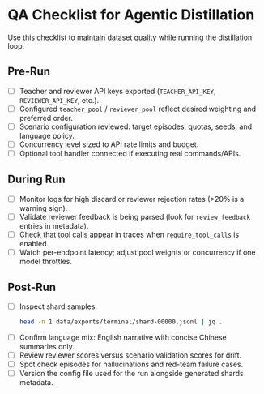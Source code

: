 # QA Checklist for Agentic Distillation

Use this checklist to maintain dataset quality while running the distillation loop.

## Pre-Run

- [ ] Teacher and reviewer API keys exported (`TEACHER_API_KEY`, `REVIEWER_API_KEY`, etc.).
- [ ] Configured `teacher_pool` / `reviewer_pool` reflect desired weighting and preferred order.
- [ ] Scenario configuration reviewed: target episodes, quotas, seeds, and language policy.
- [ ] Concurrency level sized to API rate limits and budget.
- [ ] Optional tool handler connected if executing real commands/APIs.

## During Run

- [ ] Monitor logs for high discard or reviewer rejection rates (>20% is a warning sign).
- [ ] Validate reviewer feedback is being parsed (look for `review_feedback` entries in metadata).
- [ ] Check that tool calls appear in traces when `require_tool_calls` is enabled.
- [ ] Watch per-endpoint latency; adjust pool weights or concurrency if one model throttles.

## Post-Run

- [ ] Inspect shard samples:
  ```bash
  head -n 1 data/exports/terminal/shard-00000.jsonl | jq .
  ```
- [ ] Confirm language mix: English narrative with concise Chinese summaries only.
- [ ] Review reviewer scores versus scenario validation scores for drift.
- [ ] Spot check episodes for hallucinations and red-team failure cases.
- [ ] Version the config file used for the run alongside generated shards metadata.
